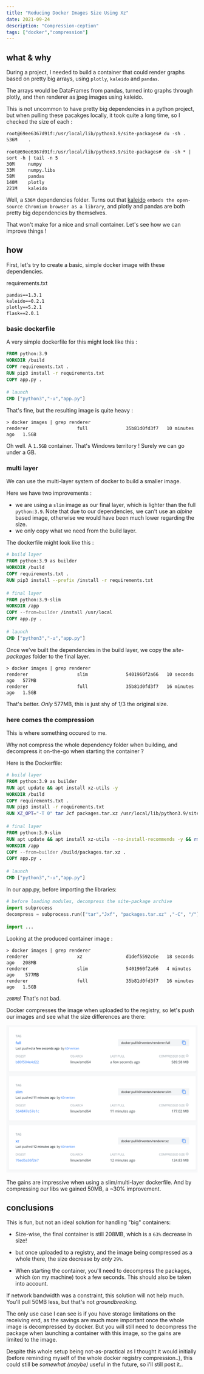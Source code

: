```yaml
---
title: "Reducing Docker Images Size Using Xz"
date: 2021-09-24
description: "Compression-ception"
tags: ["docker","compression"]
---
```


## what & why 

During a project, I needed to build a container that could render graphs based on pretty big arrays, using `plotly`, `kaleido` and `pandas`. 

The arrays would be DataFrames from pandas, turned into graphs through plotly, and then renderer as jpeg images using kaleido. 

This is not uncommon to have pretty big dependencies in a python project, but when pulling these pacakges locally, it took quite a long time, so I checked the size of each : 

```
root@69ee6367d91f:/usr/local/lib/python3.9/site-packages# du -sh .
536M    .

root@69ee6367d91f:/usr/local/lib/python3.9/site-packages# du -sh * | sort -h | tail -n 5
30M     numpy
33M     numpy.libs
58M     pandas
140M    plotly
221M    kaleido
```

Well, a `536M` dependencies folder. Turns out that [kaleido](https://pypi.org/project/kaleido/) `embeds the open-source Chromium browser as a library`, and plotly and pandas are both pretty big dependencies by themselves. 

That won't make for a nice and small container. Let's see how we can improve things !

## how

First, let's try to create a basic, simple docker image with these dependencies.

requirements.txt
```
pandas==1.3.1
kaleido==0.2.1
plotly==5.2.1
flask==2.0.1
```

### basic dockerfile
A very simple dockerfile for this might look like this : 
```dockerfile
FROM python:3.9
WORKDIR /build
COPY requirements.txt .
RUN pip3 install -r requirements.txt
COPY app.py .

# launch
CMD ["python3","-u","app.py"]
```

That's fine, but the resulting image is quite heavy : 

```
> docker images | grep renderer
renderer                  full              35b81d0fd3f7   10 minutes ago   1.5GB
```

Oh well. A `1.5GB` container. That's Windows territory ! Surely we can go under a GB.


### multi layer

We can use the multi-layer system of docker to build a smaller image. 

Here we have two improvements : 
- we are using a `slim` image as our final layer, which is lighter than the full `python:3.9`. Note that due to our dependencies, we can't use an _alpine_ based image, otherwise we would have been much lower regarding the size.
- we only copy what we need from the build layer.


The dockerfile might look like this : 

```dockerfile
# build layer
FROM python:3.9 as builder
WORKDIR /build
COPY requirements.txt .
RUN pip3 install --prefix /install -r requirements.txt

# final layer
FROM python:3.9-slim
WORKDIR /app
COPY --from=builder /install /usr/local
COPY app.py .

# launch
CMD ["python3","-u","app.py"]
```

Once we've built the dependencies in the build layer, we copy the _site-packages_ folder to the final layer.

```
> docker images | grep renderer
renderer                  slim              5401960f2a66   10 seconds ago   577MB
renderer                  full              35b81d0fd3f7   16 minutes ago   1.5GB
```

That's better. _Only_ 577MB, this is just shy of 1/3 the original size.

### here comes the compression

This is where something occured to me.

Why not compress the whole dependency folder when building, and decompress it on-the-go when starting the container ? 


Here is the Dockerfile:

```dockerfile
# build layer
FROM python:3.9 as builder
RUN apt update && apt install xz-utils -y
WORKDIR /build
COPY requirements.txt .
RUN pip3 install -r requirements.txt
RUN XZ_OPT="-T 0" tar Jcf packages.tar.xz /usr/local/lib/python3.9/site-packages/

# final layer
FROM python:3.9-slim
RUN apt update && apt install xz-utils --no-install-recommends -y && rm -rf /var/lib/apt/lists/*
WORKDIR /app
COPY --from=builder /build/packages.tar.xz .
COPY app.py .

# launch
CMD ["python3","-u","app.py"]
```

In our app.py, before importing the libraries:

```py
# before loading modules, decompress the site-package archive
import subprocess
decompress = subprocess.run(["tar","Jxf", "packages.tar.xz" ,"-C", "/"],env={"XZ_OPT":"-T 0"},capture_output=True)

import ...
```

Looking at the produced container image : 

```
> docker images | grep renderer
renderer                  xz                d1def5592c6e   18 seconds ago   208MB         
renderer                  slim              5401960f2a66   4 minutes ago    577MB
renderer                  full              35b81d0fd3f7   16 minutes ago   1.5GB
```

`208MB`! That's not bad. 

Docker compresses the image when uploaded to the registry, so let's push our images and see what the size differences are there:

![](/docker-xz/registry.png)

The gains are impressive when using a slim/multi-layer dockerfile. And by compressing our libs we gained 50MB, a ~30% improvement.

## conclusions

This is fun, but not an ideal solution for handling "big" containers:

- Size-wise, the final container is still 208MB, which is a `63%` decrease in size!
- but once uploaded to a registry, and the image being compressed as a whole there, the size decrease by _only_ `29%`.

- When starting the container, you'll need to decompress the packages, which (on my machine) took a few seconds. This should also be taken into account.

If network bandwidth was a constraint, this solution will not help much. You'll pull 50MB less, but that's not _groundbreaking_.

The only use case I can see is if you have storage limitations on the receiving end, as the savings are much more important once the whole image is decompressed by docker. But you will still need to decompress the package when launching a container with this image, so the gains are limited to the image.

Despite this whole setup being not-as-practical as I thought it would initially (before reminding myself of the whole docker registry compression..), this could still be _somewhat (maybe)_ useful in the future, so i'll still post it..